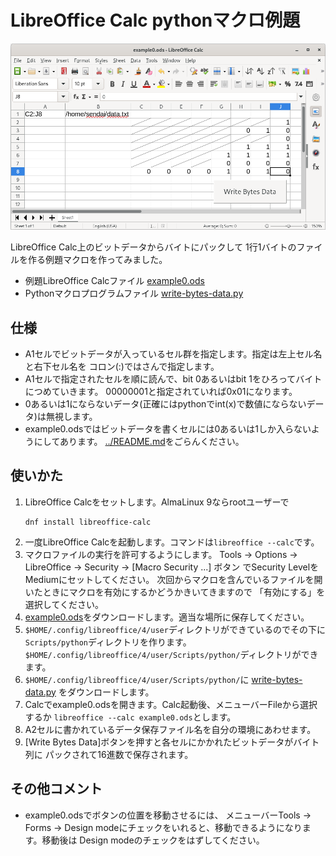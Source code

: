 # LibreOffice Calc pythonマクロ例題

![example-registers.png](example-registers.png)

LibreOffice Calc上のビットデータからバイトにパックして
1行1バイトのファイルを作る例題マクロを作ってみました。

- 例題LibreOffice Calcファイル [example0.ods](example0.ods)
- Pythonマクロプログラムファイル [write-bytes-data.py](write-bytes-data.py)

## 仕様

- A1セルでビットデータが入っているセル群を指定します。指定は左上セル名と右下セル名を
コロン(:)ではさんで指定します。
- A1セルで指定されたセルを順に読んで、bit 0あるいはbit 1をひろってバイトにつめていきます。
00000001と指定されていれば0x01になります。
- 0あるいは1にならないデータ(正確にはpythonでint(x)で数値にならないデータ)は無視します。
- example0.odsではビットデータを書くセルには0あるいは1しか入らないようにしてあります。
[../README.md](README.md#セルに入れられる値を制限制約)をごらんください。

## 使いかた

1. LibreOffice Calcをセットします。AlmaLinux 9ならrootユーザーで
   ```
   dnf install libreoffice-calc
   ```
2. 一度LibreOffice Calcを起動します。コマンドは``libreoffice --calc``です。
3. マクロファイルの実行を許可するようにします。
   Tools -> Options -> LibreOffice -> Security -> [Macro Security ...] ボタン でSecurity LevelをMediumにセットしてください。
   次回からマクロを含んでいるファイルを開いたときにマクロを有効にするかどうかきいてきますので
   「有効にする」を選択してください。
4. [example0.ods](example0.ods)をダウンロードします。適当な場所に保存してください。
5. ``$HOME/.config/libreoffice/4/user``ディレクトリができているのでその下に
   ``Scripts/python``ディレクトリを作ります。
   ``$HOME/.config/libreoffice/4/user/Scripts/python/``ディレクトリができます。
6. ``$HOME/.config/libreoffice/4/user/Scripts/python/``に
[write-bytes-data.py](write-bytes-data.py)
   をダウンロードします。
7. Calcでexample0.odsを開きます。Calc起動後、メニューバーFileから選択するか
   ``libreoffice --calc example0.ods``とします。
8. A2セルに書かれているデータ保存ファイル名を自分の環境にあわせます。
9. [Write Bytes Data]ボタンを押すと各セルにかかれたビットデータがバイト列に
パックされて16進数で保存されます。

## その他コメント

- example0.odsでボタンの位置を移動させるには、
メニューバーTools →
Forms →
Design modeにチェックをいれると、移動できるようになります。移動後は
Design modeのチェックをはずしてください。
